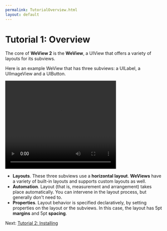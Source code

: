 ```yaml
---
permalink: TutorialOverview.html
layout: default
---
```


Tutorial 1: Overview
==

<!-- TEMPLATE START -->

The core of **WeView 2** is the __WeView__, a UIView that offers a variety of layouts for its subviews.

Here is an example WeView that has three subviews: a UILabel, a UIImageView and a UIButton.

<video WIDTH="352" HEIGHT="280" AUTOPLAY="true" controls="true" LOOP="true" class="embedded_video" >
 <source src="videos/video-1AC1BE13-D72E-45F5-95A3-80A8E925C210-24401-00023AED9C1B3FE7.mp4" type="video/mp4" />
 <source src="videos/video-1AC1BE13-D72E-45F5-95A3-80A8E925C210-24401-00023AED9C1B3FE7.webm" type="video/webm" />
 </video>


* **Layouts**.  These three subviews use a __horizontal layout__.  **WeViews** have a variety of built-in layouts and supports custom layouts as well.
* **Automation**.  Layout (that is, measurement and arrangement) takes place automatically.  You can intervene in the layout process, but generally don't need to.
* **Properties**.  Layout behavior is specified declaratively, by setting properties on the layout or the subviews.  In this case, the layout has 5pt __margins__ and 5pt __spacing__.  

<!-- TEMPLATE END -->

<p class="nextLink">Next:  <a href="TutorialInstalling.html">Tutorial 2: Installing</a></p>